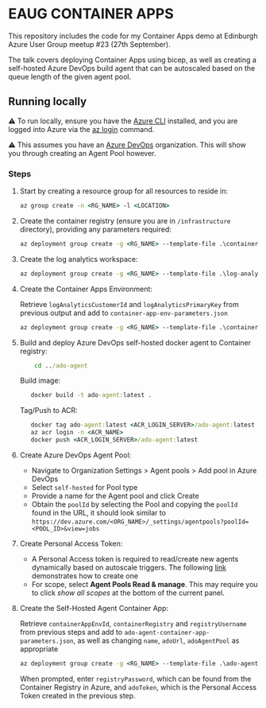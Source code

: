 # EAUG CONTAINER APPS

This repository includes the code for my Container Apps demo at Edinburgh Azure User Group meetup #23 (27th September).

The talk covers deploying Container Apps using bicep, as well as creating a self-hosted Azure DevOps build agent that can be autoscaled based on the queue length of the given agent pool.

## Running locally

:warning: To run locally, ensure you have the [Azure CLI](https://learn.microsoft.com/en-us/cli/azure/install-azure-cli) installed, and you are logged into Azure via the [az login](https://learn.microsoft.com/en-us/cli/azure/reference-index?view=azure-cli-latest#az-login) command.

:warning: This assumes you have an [Azure DevOps](https://azure.microsoft.com/en-us/products/devops/) organization. This will show you through creating an Agent Pool however.

### Steps

1. Start by creating a resource group for all resources to reside in:

   ```cmd
   az group create -n <RG_NAME> -l <LOCATION>
   ```

2. Create the container registry (ensure you are in `/infrastructure` directory), providing any parameters required:

   ```cmd
   az deployment group create -g <RG_NAME> --template-file .\container-registry.bicep
   ```

3. Create the log analytics workspace:

   ```cmd
   az deployment group create -g <RG_NAME> --template-file .\log-analytics.bicep
   ```

4. Create the Container Apps Environment:

   Retrieve `logAnalyticsCustomerId` and `logAnalyticsPrimaryKey` from previous output and add to `container-app-env-parameters.json`

   ```cmd
   az deployment group create -g <RG_NAME> --template-file .\container-app-env.bicep --parameters container-app-env-parameters.json
   ```

5. Build and deploy Azure DevOps self-hosted docker agent to Container registry:

   ```cmd
       cd ../ado-agent
   ```

   Build image:

   ```cmd
      docker build -t ado-agent:latest .
   ```

   Tag/Push to ACR:

   ```cmd
      docker tag ado-agent:latest <ACR_LOGIN_SERVER>/ado-agent:latest
      az acr login -n <ACR_NAME>
      docker push <ACR_LOGIN_SERVER>/ado-agent:latest
   ```

6. Create Azure DevOps Agent Pool:

   - Navigate to Organization Settings > Agent pools > Add pool in Azure DevOps
   - Select `self-hosted` for Pool type
   - Provide a name for the Agent pool and click Create
   - Obtain the `poolId` by selecting the Pool and copying the `poolId` found in the URL, it should look similar to `https://dev.azure.com/<ORG_NAME>/_settings/agentpools?poolId=<POOL_ID>&view=jobs`

7. Create Personal Access Token:

   - A Personal Access token is required to read/create new agents dynamically based on autoscale triggers. The following [link](https://learn.microsoft.com/en-us/azure/devops/organizations/accounts/use-personal-access-tokens-to-authenticate?view=azure-devops&tabs=Windows) demonstrates how to create one
   - For scope, select **Agent Pools Read & manage**. This may require you to click _show all scopes_ at the bottom of the current panel.

8. Create the Self-Hosted Agent Container App:

   Retrieve `containerAppEnvId`, `containerRegistry` and `registryUsername` from previous steps and add to `ado-agent-container-app-parameters.json`, as well as changing `name`, `adoUrl`, `adoAgentPool` as appropriate

   ```cmd
   az deployment group create -g <RG_NAME> --template-file .\ado-agent-container-app.bicep --parameters ado-agent-container-app-parameters.json
   ```

   When prompted, enter `registryPassword`, which can be found from the Container Registry in Azure, and `adoToken`, which is the Personal Access Token created in the previous step.
